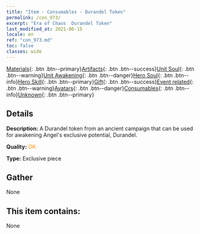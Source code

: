 ```yaml
---
title: "Item - Consumables - Durandel Token"
permalink: /con_973/
excerpt: "Era of Chaos  Durandel Token"
last_modified_at: 2021-06-15
locale: en
ref: "con_973.md"
toc: false
classes: wide
---
```

 [Materials](/Items/){: .btn .btn--primary}[Artifacts](/Items/Artifacts/){: .btn .btn--success}[Unit Soul](/Items/UnitSoul/){: .btn .btn--warning}[Unit Awakening](/Items/UnitAwakening/){: .btn .btn--danger}[Hero Soul](/Items/HeroSoul/){: .btn .btn--info}[Hero Skill](/Items/HeroSkill/){: .btn .btn--primary}[Gift](/Items/Gift/){: .btn .btn--success}[Event related](/Items/Events/){: .btn .btn--warning}[Avatars](/Items/Avatars/){: .btn .btn--danger}[Consumables](/Items/Consumables/){: .btn .btn--info}[Unknown](/Items/Unknown/){: .btn .btn--primary}

## Details
 **Description:** A Durandel token from an ancient campaign that can be used for awakening Angel's exclusive potential, Durandel.

 **Quality:** <span style="color: #FF8C00">OK</span>

 **Type:** Exclusive piece

## Gather

  None

## This item contains:

  None

